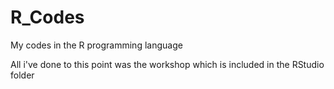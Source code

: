 # R_Codes
My codes in the R programming language

All i've done to  this point was the workshop which is included in the 
RStudio folder
